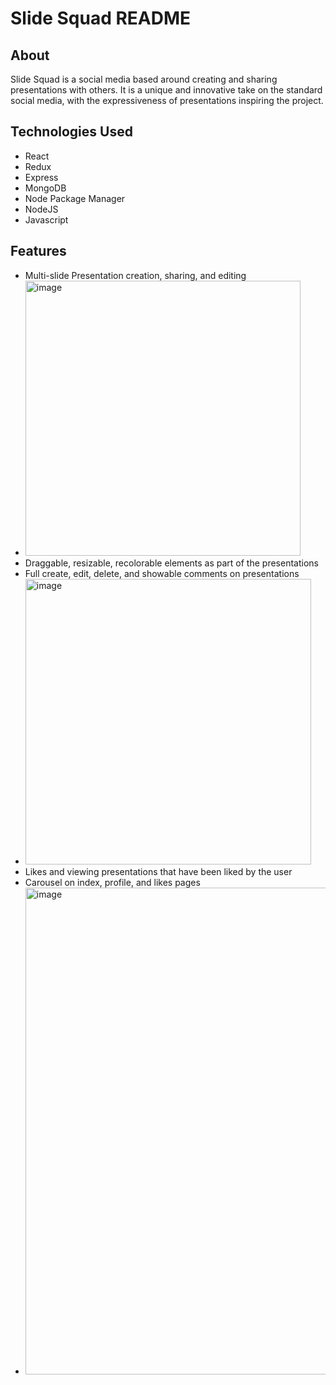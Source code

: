 # Slide Squad README
## About

Slide Squad is a social media based around creating and sharing presentations with others. It is a unique and innovative take on the standard social media, with the expressiveness of presentations inspiring the project.
## Technologies Used 

* React
* Redux
* Express
* MongoDB
* Node Package Manager
* NodeJS
* Javascript

## Features

* Multi-slide Presentation creation, sharing, and editing
* <img width="440" alt="image" src="https://github.com/RohanM2000/slide-squad/assets/15352286/c0275cba-3d3e-4e42-bc08-3e370ca82792">
* Draggable, resizable, recolorable elements as part of the presentations
* Full create, edit, delete, and showable comments on presentations
* <img width="457" alt="image" src="https://github.com/RohanM2000/slide-squad/assets/15352286/f631b235-2289-47e2-a054-880b7a4c35d7">
* Likes and viewing presentations that have been liked by the user
* Carousel on index, profile, and likes pages
* <img width="779" alt="image" src="https://github.com/RohanM2000/slide-squad/assets/15352286/7adc09ab-ed2b-484c-88d3-c1d0720c9da1">

